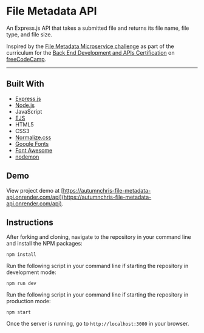 # File Metadata API

An Express.js API that takes a submitted file and returns its file name, file type, and file size.

Inspired by the [File Metadata Microservice challenge](https://learn.freecodecamp.org/apis-and-microservices/apis-and-microservices-projects/file-metadata-microservice) as part of the curriculum for the [Back End Development and APIs Certification](https://www.freecodecamp.org/learn/back-end-development-and-apis) on [freeCodeCamp](https://www.freecodecamp.org).

---

## Built With
* [Express.js](https://expressjs.com)
* [Node.js](https://nodejs.org/en)
* JavaScript
* [EJS](https://ejs.co)
* HTML5
* CSS3
* [Normalize.css](https://necolas.github.io/normalize.css)
* [Google Fonts](https://fonts.google.com)
* [Font Awesome](https://fontawesome.com)
* [nodemon](https://nodemon.io)

## Demo

View project demo at [https://autumnchris-file-metadata-api.onrender.com/api](https://autumnchris-file-metadata-api.onrender.com/api).

## Instructions

After forking and cloning, navigate to the repository in your command line and install the NPM packages:
```
npm install
```

Run the following script in your command line if starting the repository in development mode:
```
npm run dev
```

Run the following script in your command line if starting the repository in production mode:
```
npm start
```

Once the server is running, go to `http://localhost:3000` in your browser.
